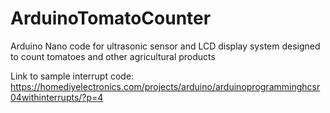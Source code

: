 # ArduinoTomatoCounter
Arduino Nano code for ultrasonic sensor and LCD display system designed to count tomatoes and other agricultural products

Link to sample interrupt code: https://homediyelectronics.com/projects/arduino/arduinoprogramminghcsr04withinterrupts/?p=4